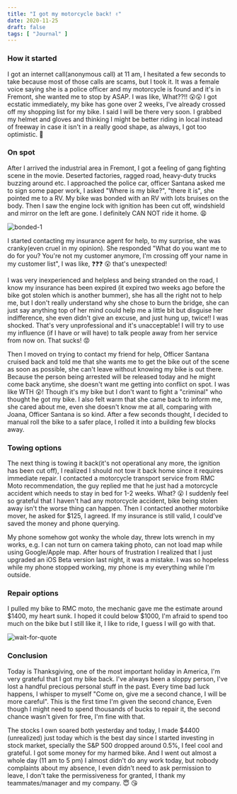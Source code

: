 ```yaml
---
title: "I got my motorcycle back! ✌"
date: 2020-11-25
draft: false
tags: [ "Journal" ]
---
```


### How it started 
I got an internet call(anonymous call) at 11 am, I hesitated a few seconds to take because most of those calls are scams, but I took it. It was a female voice saying she is a police officer and my motorcycle is found and it's in Fremont, she wanted me to stop by ASAP. I was like, What??!! 😮😮  I got ecstatic immediately, my bike has gone over 2 weeks, I've already crossed off my shopping list for my bike. I said I will be there very soon. I grabbed my helmet and gloves and thinking I might be better riding in local instead of freeway in case it isn't in a really good shape, as always, I got too optimistic. 🙂   

### On spot 

After I arrived the industrial area in Fremont, I got a feeling of gang fighting scene in the movie. Deserted factories, ragged road, heavy-duty trucks buzzing around etc. I approached the police car, officer Santana asked me to sign some paper work, I asked "Where is my bike?", "there it is", she pointed me to a RV. My bike was bonded with an RV with lots bruises on the body. Then I saw the engine lock with ignition has been cut off, windshield and mirror on the left are gone. I definitely CAN NOT ride it home. 😩  

![bonded-1](../../img/motorcycle-found/bonded-1.jpg )

I started contacting my insurance agent for help, to my surprise, she was cranky(even cruel in my opinion). She responded "What do you want me to do for you? You're not my customer anymore, I'm crossing off your name in my customer list", I was like, ❓❓❓ 😮 that's unexpected!  

I was very inexperienced and helpless and being stranded on the road, I know my insurance has been expired (it expired two weeks ago before the bike got stolen which is another bummer), she has all the right not to help me, but I don't really understand why she chose to burn the bridge, she can just say anything top of her mind could help me a little bit but disguise her indifference, she even didn't give an excuse, and just hung up, twice!! I was shocked. That's very unprofessional and it's unacceptable! I will try to use my influence (if I have or will have) to talk people away from her service from now on. That sucks! 😡  

Then I moved on trying to contact my friend for help, Officer Santana cruised back and told me that she wants me to get the bike out of the scene as soon as possible, she can't leave without knowing my bike is out there. Because the person being arrested will be released today and he might come back anytime, she doesn't want me getting into conflict on spot. I was like WTH 😮! Though it's my bike but I don't want to fight a "criminal" who thought he got my bike. I also felt warm that she came back to inform me, she cared about me, even she doesn't know me at all, comparing with Joana, Officer Santana is so kind. After a few seconds thought, I decided to manual roll the bike to a safer place, I rolled it into a building few blocks away.    

### Towing options 
The next thing is towing it back(it's not operational any more, the ignition has been cut off), I realized I should not tow it back home since it requires immediate repair. I contacted a motorcycle transport service from RMC Moto recommendation, the guy replied me that he just had a motorcycle accident which needs to stay in bed for 1-2 weeks. What? 😮 I suddenly feel so grateful that I haven't had any motorcycle accident, bike being stolen away isn't the worse thing can happen. Then I contacted another motorbike mover, he asked for $125, I agreed. If my insurance is still valid, I could've saved the money and phone querying.      

My phone somehow got wonky the whole day, threw lots wrench in my works, e.g. I can not turn on camera taking photo, can not load map while using Google/Apple map. After hours of frustration I realized that I just upgraded an iOS Beta version last night, it was a mistake. I was so hopeless while my phone stopped working, my phone is my everything while I'm outside.  


### Repair options 
I pulled my bike to RMC moto, the mechanic gave me the estimate around $1400, my heart sunk. I hoped it could below $1000, I'm afraid to spend too much on the bike but I still like it, I like to ride, I guess I will go with that. 

![wait-for-quote](../../img/motorcycle-found/wait-for-quote.jpg)

### Conclusion 
Today is Thanksgiving, one of the most important holiday in America, I'm very grateful that I got my bike back. I've always been a sloppy person, I've lost a handful precious personal stuff in the past. Every time bad luck happens, I whisper to myself "Come on, give me a second chance, I will be more careful". This is the first time I'm given the second chance, Even though I might need to spend thousands of bucks to repair it, the second chance wasn't given for free, I'm fine with that.  

The stocks I own soared both yesterday and today, I made $4400 (unrealized) just today which is the best day since I started investing in stock market, specially the S&P 500 dropped around 0.5%, I feel cool and grateful. I got some money for my harmed bike. And I went out almost a whole day (11 am to 5 pm) I almost didn't do any work today, but nobody complaints about my absence, I even didn't need to ask permission to leave, I don't take the permissiveness for granted, I thank my teammates/manager and my company. 😇 😘 

